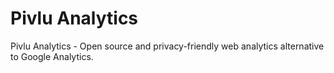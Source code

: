 # Pivlu Analytics
Pivlu Analytics - Open source and privacy-friendly web analytics alternative to Google Analytics.
